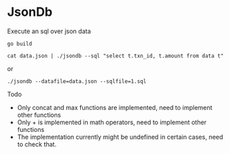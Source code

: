 JsonDb
==

Execute an sql over json data

`go build`
                                                                       
`cat data.json | ./jsondb --sql "select t.txn_id, t.amount from data t"`

or

`./jsondb --datafile=data.json --sqlfile=1.sql`


Todo
- Only concat and max functions are implemented, need to implement other functions
- Only + is implemented in math operators, need to implement other functions
- The implementation currently might be undefined in certain cases, need to check that.

